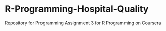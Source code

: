 R-Programming-Hospital-Quality
==============================

Repository for Programming Assignment 3 for R Programming on Coursera 
